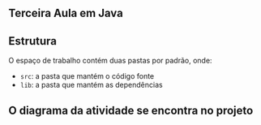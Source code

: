 ## Terceira Aula em Java


## Estrutura

O espaço de trabalho contém duas pastas por padrão, onde:

- `src`: a pasta que mantém o código fonte
- `lib`: a pasta que mantém as dependências



## O diagrama da atividade se encontra no projeto